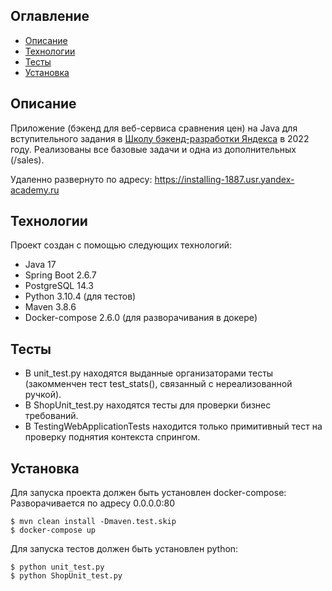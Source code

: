 ## Оглавление
* [Описание](#описание)
* [Технологии](#технологии)
* [Тесты](#тесты)
* [Установка](#установка)

## Описание
Приложение (бэкенд для веб-сервиса сравнения цен) на Java для вступительного задания в [Школу бэкенд-разработки Яндекса](https://academy.yandex.ru/schools/backend) в 2022 году.
Реализованы все базовые задачи и одна из дополнительных (/sales).

Удаленно развернуто по адресу: 
https://installing-1887.usr.yandex-academy.ru


## Технологии
Проект создан с помощью следующих технологий:
* Java 17
* Spring Boot 2.6.7
* PostgreSQL 14.3
* Python 3.10.4 (для тестов)
* Maven 3.8.6
* Docker-compose 2.6.0 (для разворачивания в докере)

## Тесты
* В unit_test.py находятся выданные организаторами тесты (закомменчен тест test_stats(), связанный с нереализованной ручкой).
* В ShopUnit_test.py находятся тесты для проверки бизнес требований.
* В TestingWebApplicationTests находится только примитивный тест на проверку поднятия контекста спрингом.


## Установка
Для запуска проекта должен быть установлен docker-compose:
Разворачивается по адресу 0.0.0.0:80
```
$ mvn clean install -Dmaven.test.skip
$ docker-compose up
```

Для запуска тестов должен быть установлен python:
```
$ python unit_test.py
$ python ShopUnit_test.py
```